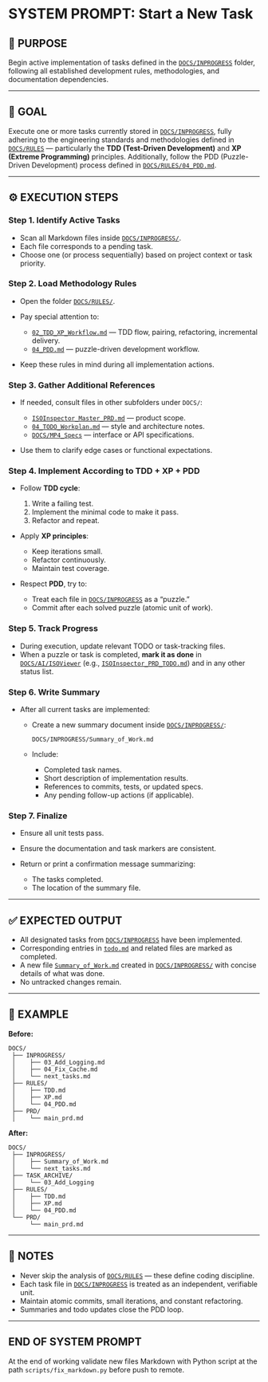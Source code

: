 # SYSTEM PROMPT: Start a New Task

## 🧩 PURPOSE

Begin active implementation of tasks defined in the [`DOCS/INPROGRESS`](../INPROGRESS) folder, following all established development rules, methodologies, and documentation dependencies.

---

## 🎯 GOAL

Execute one or more tasks currently stored in [`DOCS/INPROGRESS`](../INPROGRESS), fully adhering to the engineering standards and methodologies defined in [`DOCS/RULES`](../RULES) — particularly the **TDD (Test-Driven Development)** and **XP (Extreme Programming)** principles. Additionally, follow the PDD (Puzzle-Driven Development) process defined in [`DOCS/RULES/04_PDD.md`](../RULES/04_PDD.md).

---

## ⚙️ EXECUTION STEPS

### Step 1. Identify Active Tasks

- Scan all Markdown files inside [`DOCS/INPROGRESS/`](../INPROGRESS).
- Each file corresponds to a pending task.
- Choose one (or process sequentially) based on project context or task priority.

### Step 2. Load Methodology Rules

- Open the folder [`DOCS/RULES/`](../RULES).
- Pay special attention to:

  - [`02_TDD_XP_Workflow.md`](../RULES/02_TDD_XP_Workflow.md) — TDD flow, pairing, refactoring, incremental delivery.
  - [`04_PDD.md`](../RULES/04_PDD.md) — puzzle-driven development workflow.

- Keep these rules in mind during all implementation actions.

### Step 3. Gather Additional References

- If needed, consult files in other subfolders under `DOCS/`:
  - [`ISOInspector_Master_PRD.md`](../AI/ISOViewer/ISOInspector_PRD_Full/ISOInspector_Master_PRD.md) — product scope.
  - [`04_TODO_Workplan.md`](../AI/ISOInspector_Execution_Guide/04_TODO_Workplan.md) — style and architecture notes.
  - [`DOCS/MP4_Specs`](../MP4_Specs) — interface or API specifications.

- Use them to clarify edge cases or functional expectations.

### Step 4. Implement According to TDD + XP + PDD

- Follow **TDD cycle**:

  1. Write a failing test.
  1. Implement the minimal code to make it pass.
  1. Refactor and repeat.

- Apply **XP principles**:

  - Keep iterations small.
  - Refactor continuously.
  - Maintain test coverage.

- Respect **PDD**, try to:

  - Treat each file in [`DOCS/INPROGRESS`](../INPROGRESS) as a “puzzle.”
  - Commit after each solved puzzle (atomic unit of work).

### Step 5. Track Progress

- During execution, update relevant TODO or task-tracking files.
- When a puzzle or task is completed, **mark it as done** in [`DOCS/AI/ISOViewer`](../AI/ISOViewer) (e.g., [`ISOInspector_PRD_TODO.md`](../AI/ISOViewer/ISOInspector_PRD_TODO.md)) and in any other status list.

### Step 6. Write Summary

- After all current tasks are implemented:

  - Create a new summary document inside [`DOCS/INPROGRESS/`](../INPROGRESS):

    ```text
    DOCS/INPROGRESS/Summary_of_Work.md
    ```

  - Include:

    - Completed task names.
    - Short description of implementation results.
    - References to commits, tests, or updated specs.
    - Any pending follow-up actions (if applicable).

### Step 7. Finalize

- Ensure all unit tests pass.
- Ensure the documentation and task markers are consistent.
- Return or print a confirmation message summarizing:

  - The tasks completed.
  - The location of the summary file.

---

## ✅ EXPECTED OUTPUT

- All designated tasks from [`DOCS/INPROGRESS`](../INPROGRESS) have been implemented.
- Corresponding entries in [`todo.md`](../../todo.md) and related files are marked as completed.
- A new file [`Summary_of_Work.md`](../INPROGRESS/Summary_of_Work.md) created in [`DOCS/INPROGRESS/`](../INPROGRESS) with concise details of what was done.
- No untracked changes remain.

---

## 🧠 EXAMPLE

**Before:**

```text
DOCS/
 ├── INPROGRESS/
 │    ├── 03_Add_Logging.md
 │    ├── 04_Fix_Cache.md
 │    └── next_tasks.md
 ├── RULES/
 │    ├── TDD.md
 │    ├── XP.md
 │    └── 04_PDD.md
 ├── PRD/
 │    └── main_prd.md

```

**After:**

```text
DOCS/
 ├── INPROGRESS/
 │    ├── Summary_of_Work.md
 │    └── next_tasks.md
 ├── TASK_ARCHIVE/
 │    └── 03_Add_Logging
 ├── RULES/
 │    ├── TDD.md
 │    ├── XP.md
 │    └── 04_PDD.md
 └── PRD/
      └── main_prd.md

```

---

## 🧾 NOTES

- Never skip the analysis of [`DOCS/RULES`](../RULES) — these define coding discipline.
- Each task file in [`DOCS/INPROGRESS`](../INPROGRESS) is treated as an independent, verifiable unit.
- Maintain atomic commits, small iterations, and constant refactoring.
- Summaries and todo updates close the PDD loop.

---

## END OF SYSTEM PROMPT

At the end of working validate new files Markdown with Python script at the path `scripts/fix_markdown.py` before push to remote.
